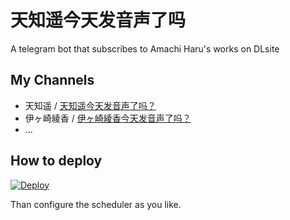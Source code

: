 # 天知遥今天发音声了吗

A telegram bot that subscribes to Amachi Haru's works on DLsite

## My Channels

- 天知遥 / [天知遥今天发音声了吗？](https://t.me/amachi_dlsite_rss)
- 伊ヶ崎綾香 / [伊ヶ崎綾香今天发音声了吗？](https://t.me/igasaki_ayaka_dlsite_rss)
- ...

## How to deploy

[![Deploy](https://www.herokucdn.com/deploy/button.svg)](https://heroku.com/deploy)

Than configure the scheduler as you like.
